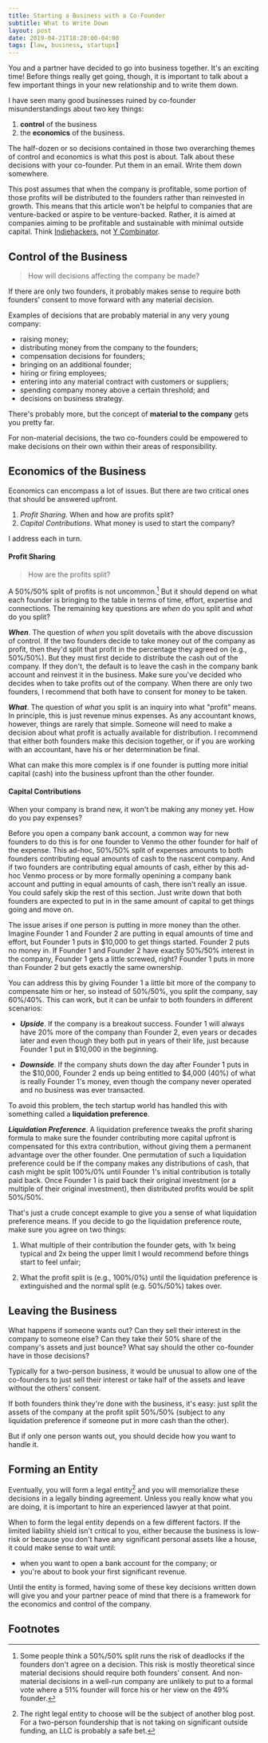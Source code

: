 ```yaml
---
title: Starting a Business with a Co-Founder
subtitle: What to Write Down
layout: post
date: 2019-04-21T18:20:00-04:00
tags: [law, business, startups]
---
```


You and a partner have decided to go into business together. It's an exciting time! Before things really get going, though, it is important to talk about a few important things in your new relationship and to write them down. 

I have seen many good businesses ruined by co-founder misunderstandings about two key things:
1. **control** of the business 
2. the **economics** of the business.

The half-dozen or so decisions contained in those two overarching themes of control and economics is what this post is about. Talk about these decisions with your co-founder. Put them in an email. Write them down somewhere. 

This post assumes that when the company is profitable, some portion of those profits will be distributed to the founders rather than reinvested in growth. This means that this article won't be helpful to companies that are venture-backed or aspire to be venture-backed. Rather, it is aimed at companies aiming to be profitable and sustainable with minimal outside capital. Think [Indiehackers](https://www.indiehackers.com/), not [Y Combinator](https://www.ycombinator.com).


## Control of the Business
> How will decisions affecting the company be made? 

If there are only two founders, it probably makes sense to require both founders' consent to move forward with any material decision.

Examples of decisions that are probably material in any very young company: 

- raising money;
- distributing money from the company to the founders;
- compensation decisions for founders;
- bringing on an additional founder;
- hiring or firing employees;
- entering into any material contract with customers or suppliers;
- spending company money above a certain threshold; and
- decisions on business strategy.

There's probably more, but the concept of **material to the company** gets you pretty far. 

For non-material decisions, the two co-founders could be empowered to make decisions on their own within their areas of responsibility. 

## Economics of the Business

Economics can encompass a lot of issues. But there are two critical ones that should be answered upfront. 

1. *Profit Sharing*. When and how are profits split?
1. *Capital Contributions*. What money is used to start the company?

I address each in turn.

#### Profit Sharing
> How are the profits split?

A 50%/50% split of profits is not uncommon.[^1] But it should depend on what each founder is bringing to the table in terms of time, effort, expertise and connections. The remaining key questions are *when* do you split and *what* do you split?

***When***. The question of *when* you split dovetails with the above discussion of control. If the two founders decide to take money out of the company as profit, then they'd split that profit in the percentage they agreed on (e.g., 50%/50%). But they must first decide to distribute the cash out of the company. If they don't, the default is to leave the cash in the company bank account and reinvest it in the business. Make sure you've decided who decides when to take profits out of the company. When there are only two founders, I recommend that both have to consent for money to be taken.

***What***. The question of *what* you split is an inquiry into what "profit" means. In principle, this is just revenue minus expenses. As any accountant knows, however, things are rarely that simple. Someone will need to make a decision about what profit is actually available for distribution. I recommend that either both founders make this decision together, or if you are working with an accountant, have his or her determination be final.

What can make this more complex is if one founder is putting more initial capital (cash) into the business upfront than the other founder.

#### Capital Contributions

When your company is brand new, it won't be making any money yet. How do you pay expenses?

Before you open a company bank account, a common way for new founders to do this is for one founder to Venmo the other founder for half of the expense. This ad-hoc, 50%/50% split of expenses amounts to both founders contributing equal amounts of cash to the nascent company. And if two founders are contributing equal amounts of cash, either by this ad-hoc Venmo process or by more formally openining a company bank account and putting in equal amounts of cash, there isn't really an issue. You could safely skip the rest of this section. Just write down that both founders are expected to put in in the same amount of capital to get things going and move on. 

The issue arises if one person is putting in more money than the other. Imagine Founder 1 and Founder 2 are putting in equal amounts of time and effort, but Founder 1 puts in $10,000 to get things started. Founder 2 puts no money in. If Founder 1 and Founder 2 have exactly 50%/50% interest in the company, Founder 1 gets a little screwed, right? Founder 1 puts in more than Founder 2 but gets exactly the same ownership. 

You can address this by giving Founder 1 a little bit more of the company to compensate him or her, so instead of 50%/50%, you split the company, say 60%/40%. This can work, but it can be unfair to both founders in different scenarios:

- ***Upside***. If the company is a breakout success. Founder 1 will always have 20% more of the company than Founder 2, even years or decades later and even though they both put in years of their life, just because Founder 1 put in $10,000 in the beginning.

- ***Downside***. If the company shuts down the day after Founder 1 puts in the $10,000, Founder 2 ends up being entitled to $4,000 (40%) of what is really Founder 1's money, even though the company never operated and no business was ever transacted. 

To avoid this problem, the tech startup world has handled this with something called a **liquidation preference**. 

***Liquidation Preference***. A liquidation preference tweaks the profit sharing formula to make sure the founder contributing more capital upfront is compensated for this extra contribution, without giving them a permanent advantage over the other founder. One permutation of such a liquidation preference could be if the company makes any distributions of cash, that cash might be split 100%/0% until Founder 1's initial contribution is totally paid back. Once Founder 1 is paid back their original investment (or a multiple of their original investment), then distributed profits would be split 50%/50%. 

That's just a crude concept example to give you a sense of what liquidation preference means. If you decide to go the liquidation preference route, make sure you agree on two things: 

1. What multiple of their contribution the founder gets, with 1x being typical and 2x being the upper limit I would recommend before things start to feel unfair;

2. What the profit split is (e.g., 100%/0%) until the liquidation preference is extinguished and the normal split (e.g. 50%/50%) takes over.

## Leaving the Business

What happens if someone wants out? Can they sell their interest in the company to someone else? Can they take their 50% share of the company's assets and just bounce? What say should the other co-founder have in those decisions?

Typically for a two-person business, it would be unusual to allow one of the co-founders to just sell their interest or take half of the assets and leave without the others' consent. 

If both founders think they're done with the business, it's easy: just split the assets of the company at the profit split 50%/50% (subject to any liquidation preference if someone put in more cash than the other). 

But if only one person wants out, you should decide how you want to handle it.

## Forming an Entity

Eventually, you will form a legal entity[^2] and you will memorialize these decisions in a legally binding agreement. Unless you really know what you are doing, it is important to hire an experienced lawyer at that point. 

When to form the legal entity depends on a few different factors. If the limited liability shield isn't critical to you, either because the business is low-risk or because you don't have any significant personal assets like a house, it could make sense to wait until: 

- when you want to open a bank account for the company; or
- you're about to book your first significant revenue.

Until the entity is formed, having some of these key decisions written down will give you and your partner peace of mind that there is a framework for the economics and control of the company.


## Footnotes
[^1]: Some people think a 50%/50% split runs the risk of deadlocks if the founders don't agree on a decision. This risk is mostly theoretical since material decisions should require both founders' consent. And non-material decisions in a well-run company are unlikely to put to a formal vote where a 51% founder will force his or her view on the 49% founder. 
[^2]: The right legal entity to choose will be the subject of another blog post. For a two-person foundership that is not taking on significant outside funding, an LLC is probably a safe bet. 